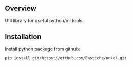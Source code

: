 ## Overview 
Util library for useful python/ml tools.

## Installation
Install python package from github:
```bash
pip install git+https://github.com/Pastiche/nnkek.git
```